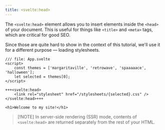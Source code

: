 ```yaml
---
title: <svelte:head>
---
```


The `<svelte:head>` element allows you to insert elements inside the `<head>` of your document. This is useful for things like `<title>` and `<meta>` tags, which are critical for good SEO.

Since those are quite hard to show in the context of this tutorial, we'll use it for a different purpose — loading stylesheets.

```svelte
/// file: App.svelte
<script>
	const themes = ['margaritaville', 'retrowave', 'spaaaaace', 'halloween'];
	let selected = themes[0];
</script>

+++<svelte:head>
	<link rel="stylesheet" href="/stylesheets/{selected}.css" />
</svelte:head>+++

<h1>Welcome to my site!</h1>
```

> [!NOTE] In server-side rendering (SSR) mode, contents of `<svelte:head>` are returned separately from the rest of your HTML.
